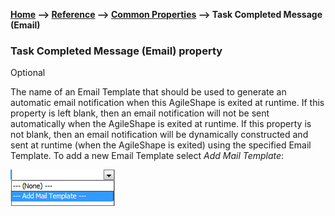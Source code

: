 **[Home](/) --> [Reference](/ref) --> [Common Properties](/ref/common) --> Task Completed Message (Email)**

### Task Completed Message (Email) property 

Optional

The name of an Email Template that should be used to generate an automatic email
notification when this AgileShape is exited at runtime. If this property is left
blank, then an email notification will not be sent automatically when the
AgileShape is exited at runtime. If this property is not blank, then an email
notification will be dynamically constructed and sent at runtime (when the
AgileShape is exited) using the specified Email Template. To add a new Email
Template select *Add Mail Template*:

![](../media/AddMailTemplate.png)

